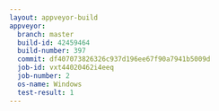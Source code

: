 ```yaml
---
layout: appveyor-build
appveyor:
  branch: master
  build-id: 42459464
  build-number: 397
  commit: df407073826326c937d196ee67f90a7941b5009d
  job-id: vxt44020462i4eeq
  job-number: 2
  os-name: Windows
  test-result: 1
---
```

